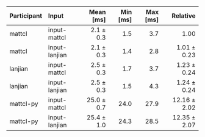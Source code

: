 | Participant | Input | Mean [ms] | Min [ms] | Max [ms] | Relative |
|:---|:---|---:|---:|---:|---:|
| mattcl | input-mattcl | 2.1 ± 0.3 | 1.5 | 3.7 | 1.00 |
| mattcl | input-lanjian | 2.1 ± 0.3 | 1.4 | 2.8 | 1.01 ± 0.23 |
| lanjian | input-mattcl | 2.5 ± 0.3 | 1.7 | 3.7 | 1.23 ± 0.24 |
| lanjian | input-lanjian | 2.5 ± 0.3 | 1.5 | 4.3 | 1.24 ± 0.24 |
| mattcl-py | input-mattcl | 25.0 ± 0.7 | 24.0 | 27.9 | 12.16 ± 2.02 |
| mattcl-py | input-lanjian | 25.4 ± 1.0 | 24.3 | 28.5 | 12.35 ± 2.07 |
